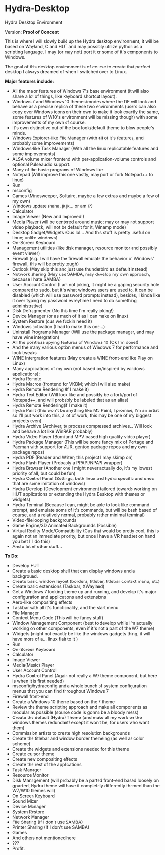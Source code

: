 # Hydra-Desktop
Hydra Desktop Environment

Version: **Proof of Concept**

This is where I will slowly build up the Hydra desktop environment, it will be based on Wayland, C and HUT and may possibly utilize python as a scripting language. I may (or may not) port it or some of it's components to Windows.

The goal of this desktop environment is of course to create that perfect desktop I always dreamed of when I switched over to Linux.

**Major features include:**
* All the major features of Windows 7's base environment (it will also share a lot of things, like keyboard shortcut layout).
* Windows 7 and Windows 10 themes/modes where the DE will look and behave as a precise replica of these two environments (users can also copy over Windows icons on their own to make it look exactly the same, some features of W10's environment will be missing though) with some improvements of my own of course.
* It's own distinctive out of the box look/default theme to blow people's minds.
* Windows Explorer-like File Manager (with **all** of it's features, and probably some improvements)
* Windows-like Task Manager (With all the linux replicatable features and some improvements)
* ALSA volume mixer frontend with per-application-volume controls and optional Pulseaudio support.
* Many of the basic programs of Windows like...
 * Notepad (Will improve this one vastly, may port or fork Notepad++ to linux)
 * Run
 * msconfig
 * Games (Minesweeper, Solitaire, maybe a few extras and maybe a few of my own)
 * Windows update (haha, jk jk... or am I?)
 * Calculator
 * Image Viewer (New and Improved!)
 * Media Player (will be centered around music; may or may not support video playback, will not be default for it, Winamp mode)
 * Desktop Gadget/Widgets (Cus lol... And this stuff is pretty useful on linux; unlike windows)
 * On-Screen Keyboard
 * Management utilities (like disk manager, resource monitor and possibly event viewer)
 * Firewall (e.g. I will have the firewall emulate the behavior of Windows' firewall, this will be pretty tough)
 * Outlook (May skip this and just use thunderbird as default instead)
 * Network sharing (May use SAMBA, may develop my own approach, because I hate SAMBA)
 * User Account Control (I am not joking, it might be a gaping security hole compared to sudo, but it's what windows users are used to, it can be disabled (which will use password prompts instead), besides, I kinda like it over typing my password evreytime I need to do something administrative)
 * Disk Defragmenter (No this time I'm really joking!)
 * Device Manager (or as much of it as I can make on linux)
 * System Restore (cus we fuckin need it)
 * Windows activation (I had to make this one...)
 * Uninstall Programs Manager (Will use the package manager, and may have wine intergration)
 * All the pointless spying features of Windows 10 (Ok I'm done!)
 * And the many various option menus of Windows 7 for performance and look tweaks
* WINE Intergration features (May create a WINE front-end like Play on Linux)
* Many applications of my own (not based on/inspired by windows applications):
 * Hydra Remote
 * Hydra Macros (frontend for VKBM; which I will also make)
 * Hydra Remote Rendering (If I make it)
 * Hydra Text Editor (Will look like and possibly be a fork/port of Notepad++, and will probably be labeled that as an alias)
 * Hydra Remote Rendering(if I make it) 
 * Hydra Paint (this won't be anything like MS Paint, I promise, I'm an artist so I'll put work into this, a lot of work, this may be one of my biggest projects even)
 * Hydra Archive (Archiver, to process compressed archives... Will look and behave a lot like WinRAR probably)
 * Hydra Video Player (Bomi and MPV based high quality video player)
 * Hydra Package Manager (This will be some fancy mix of Portage and Pacman with support for AUR, gentoo package repos and my own package repos)
 * Hydra PDF (Reader and Writer; this project I may skimp on)
 * Hydra Flash Player (Probably a PPAPI/NPAPI wrapper)
 * Hydra Browser (Another one I might never actually do, it's my lowest priority of all, but could be fun)
 * Hydra Control Panel (Settings, both linux and hydra specific and ones that are some imitation of windows)
 * Hydra Develop (Development environment tailored towards working on HUT applications or extending the Hydra Desktop with themes or widgets)
 * Hydra Terminal (Because I can, might be able to look like command prompt, and emulate some of it's commands, but will be bash based of course, and a relatively normal, probably rather minimal terminal)
* Video-file looping backgrounds
* Game Engine/3D Animated Backgrounds (Possible)
* Virtual Reality Mode/Compatibility (Cus that would be pretty cool, this is again not an immediate priority, but once I have a VR headset on hand you bet I'll do this)
* And a lot of other stuff...

**To Do:**
* Develop HUT
* Create a basic desktop shell that can display windows and a background.
* Create basic window layout (borders, titlebar, titlebar context menu, etc)
* Create basic extensions (Taskbar, XWayland)
* Get a Windows 7 looking theme up and running, and develop it's major configuration and applications and extensions
 * Aero-like compositing effects
 * Taskbar with all it's functionality, and the start menu
 * File Manager
 * Context Menu Code (This will be fancy stuff)
 * Window Management Component (best to develop while I'm actually working on other components, even if it's not a part of the W7 theme)
 * Widgets (might not exactly be like the windows gadgets thing, it will have more of a... linux flair to it )
 * Run
 * On-Screen Keyboard
 * Calculator
 * Image Viewer
 * Media(Music) Player
 * User Account Control
 * Hydra Control Panel (Again not really a W7 theme component, but here is when it is first needed)
 * msconfig/hydraconfig and a whole bunch of system configuration menus that you can find throughout Windows 7
 * Firewall front-end
* Create a Windows 10 theme based on the 7 theme
* Review the theme scripting approach and make all components as modular as possible (source code is gonna be a bloody mess)
* Create the default (Hydra) Theme (and make all my work on the windows themes redundant! except it won't be, for users who want them)
 * Commission artists to create high resolution backgrounds
 * Create the titlebar and window border themeing (as well as color scheme)
 * Create the widgets and extensions needed for this theme
 * Create cursor theme
 * Create new compositing effects
* Create the rest of the applications
 * Task Manager
 * Resource Monitor
 * Disk Management (will probably be a parted front-end based loosely on gparted, Hydra theme will have it completely differently themed than the W7/W10 themes will)
 * On Screen Keyboard
 * Sound Mixer
 * Device Manager
 * System Restore
 * Network Manager
 * File Sharing (If I don't use SAMBA)
 * Printer Sharing (If I don't use SAMBA)
 * Games
 * And others not mentioned here
* ???
* Profit.
